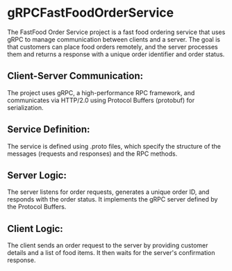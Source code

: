 # gRPCFastFoodOrderService
The FastFood Order Service project is a fast food ordering service that uses gRPC to manage communication between clients and a server. The goal is that customers can place food orders remotely, and the server processes them and returns a response with a unique order identifier and order status.

## Client-Server Communication:
The project uses gRPC, a high-performance RPC framework, and communicates via HTTP/2.0 using Protocol Buffers (protobuf) for serialization.

## Service Definition:
The service is defined using .proto files, which specify the structure of the messages (requests and responses) and the RPC methods.

## Server Logic:
The server listens for order requests, generates a unique order ID, and responds with the order status. It implements the gRPC server defined by the Protocol Buffers.

## Client Logic:
The client sends an order request to the server by providing customer details and a list of food items. It then waits for the server's confirmation response.
